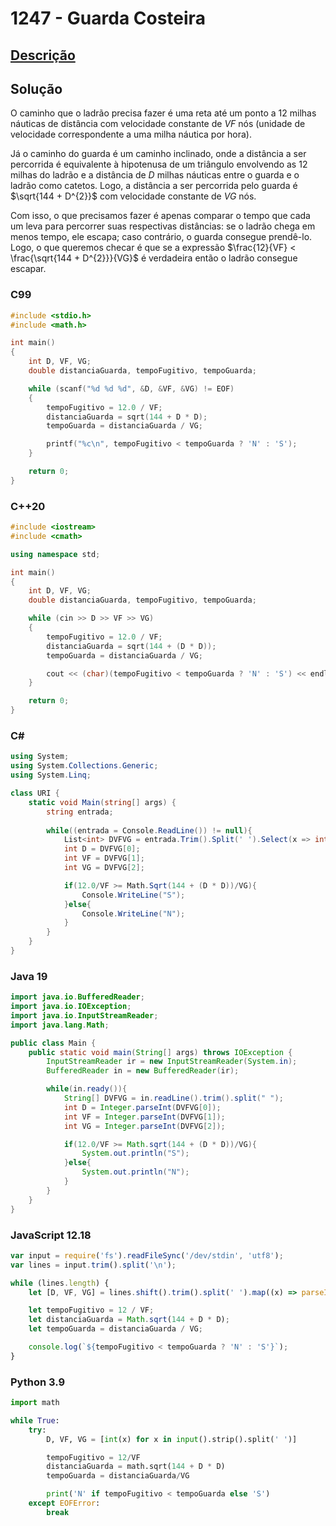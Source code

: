 # 1247 - Guarda Costeira

## [Descrição](https://www.beecrowd.com.br/judge/pt/problems/view/1247)

## Solução

O caminho que o ladrão precisa fazer é uma reta até um ponto a 12 milhas náuticas de distância com velocidade constante de $VF$ nós (unidade de velocidade correspondente a uma milha náutica por hora).

Já o caminho do guarda é um caminho inclinado, onde a distância a ser percorrida é equivalente à hipotenusa de um triângulo envolvendo as $12$ milhas do ladrão e a distância de $D$ milhas náuticas entre o guarda e o ladrão como catetos. Logo, a distância a ser percorrida pelo guarda é $\sqrt{144 + D^{2}}$ com velocidade constante de $VG$ nós.

Com isso, o que precisamos fazer é apenas comparar o tempo que cada um leva para percorrer suas respectivas distâncias: se o ladrão chega em menos tempo, ele escapa; caso contrário, o guarda consegue prendê-lo. Logo, o que queremos checar é que se a expressão $\frac{12}{VF} < \frac{\sqrt{144 + D^{2}}}{VG}$ é verdadeira então o ladrão consegue escapar.

### C99
```c
#include <stdio.h>
#include <math.h>

int main()
{
    int D, VF, VG;
    double distanciaGuarda, tempoFugitivo, tempoGuarda;

    while (scanf("%d %d %d", &D, &VF, &VG) != EOF)
    {
        tempoFugitivo = 12.0 / VF;
        distanciaGuarda = sqrt(144 + D * D);
        tempoGuarda = distanciaGuarda / VG;

        printf("%c\n", tempoFugitivo < tempoGuarda ? 'N' : 'S');
    }

    return 0;
}
```

### C++20
```cpp
#include <iostream>
#include <cmath>

using namespace std;

int main()
{
    int D, VF, VG;
    double distanciaGuarda, tempoFugitivo, tempoGuarda;

    while (cin >> D >> VF >> VG)
    {
        tempoFugitivo = 12.0 / VF;
        distanciaGuarda = sqrt(144 + (D * D));
        tempoGuarda = distanciaGuarda / VG;

        cout << (char)(tempoFugitivo < tempoGuarda ? 'N' : 'S') << endl;
    }

    return 0;
}
```

### C#
```cs
using System;
using System.Collections.Generic;
using System.Linq;

class URI {    
    static void Main(string[] args) {
        string entrada;
        
        while((entrada = Console.ReadLine()) != null){
            List<int> DVFVG = entrada.Trim().Split(' ').Select(x => int.Parse(x)).ToList();
            int D = DVFVG[0];
            int VF = DVFVG[1];
            int VG = DVFVG[2];

            if(12.0/VF >= Math.Sqrt(144 + (D * D))/VG){
                Console.WriteLine("S");
            }else{
                Console.WriteLine("N");
            }
        }
    }
}
```

### Java 19
```java
import java.io.BufferedReader;
import java.io.IOException;
import java.io.InputStreamReader;
import java.lang.Math;

public class Main {
    public static void main(String[] args) throws IOException {
        InputStreamReader ir = new InputStreamReader(System.in);
        BufferedReader in = new BufferedReader(ir);

        while(in.ready()){
            String[] DVFVG = in.readLine().trim().split(" ");
            int D = Integer.parseInt(DVFVG[0]);
            int VF = Integer.parseInt(DVFVG[1]);
            int VG = Integer.parseInt(DVFVG[2]);

            if(12.0/VF >= Math.sqrt(144 + (D * D))/VG){
                System.out.println("S");
            }else{
                System.out.println("N");
            }
        }
    }
}
```

### JavaScript 12.18
```js
var input = require('fs').readFileSync('/dev/stdin', 'utf8');
var lines = input.trim().split('\n');

while (lines.length) {
    let [D, VF, VG] = lines.shift().trim().split(' ').map((x) => parseInt(x));

    let tempoFugitivo = 12 / VF;
    let distanciaGuarda = Math.sqrt(144 + D * D);
    let tempoGuarda = distanciaGuarda / VG;

    console.log(`${tempoFugitivo < tempoGuarda ? 'N' : 'S'}`);
}
```

### Python 3.9
```py
import math

while True:
    try:
        D, VF, VG = [int(x) for x in input().strip().split(' ')]

        tempoFugitivo = 12/VF
        distanciaGuarda = math.sqrt(144 + D * D)
        tempoGuarda = distanciaGuarda/VG

        print('N' if tempoFugitivo < tempoGuarda else 'S')
    except EOFError:
        break
```